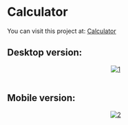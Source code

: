 # Calculator

You can visit this project at: <a href="https://matiasmass.github.io/Calculator/" target="_blank">Calculator</a>

## Desktop version:
<p align="center">
<a href="https://postimg.cc/rD87Yr5Q" target="_blank"><img src="https://i.postimg.cc/rwWcsGsX/1.png" alt="1"/></a><br/><br/>
</p>

## Mobile version:
<p align="center">
<a href="https://postimg.cc/4YBjCx5Z" target="_blank"><img src="https://i.postimg.cc/q7Tr3t6t/2.png" alt="2"/></a><br/><br/>
</p>
